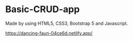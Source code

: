 # Basic-CRUD-app
Made by using HTML5, CSS3, Bootstrap 5 and Javascript.

https://dancing-faun-04ce6d.netlify.app/
